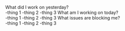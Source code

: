 What did I work on yesterday?  
-thing 1
-thing 2
-thing 3
What am I working on today?  
-thing 1
-thing 2
-thing 3
What issues are blocking me?  
-thing 1
-thing 2
-thing 3